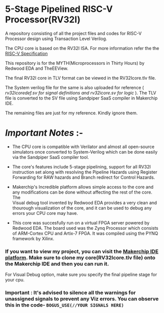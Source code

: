 # 5-Stage Pipelined RISC-V Processor(RV32I)
A repository consisting of all the project files and codes for RISC-V Processor design using Transaction Level Verilog.

The CPU core is based on the RV32I ISA. For more information refer the the [RISC-V Specification](https://github.com/riscv/riscv-isa-manual/releases/download/Ratified-IMAFDQC/riscv-spec-20191213.pdf)

This repository is for the MYTH(Microprocessors in Thirty Hours) by Redwood EDA and TheEEView.

The final RV32I core in TLV format can be viewed in the RV32Icore.tlv file.

The System verilog file for the same is also uploaded for reference ( _rv32icoredef.sv for signal definitions and rv32icore.sv for logic_ ). The TLV file is converted to the SV file using Sandpiper SaaS compiler in Makerchip IDE.

The remaining files are just for my reference. Kindly ignore them.

# _Important Notes_ :-
* The CPU core is compatible with Verilator and almost all open-source simulators once converted to System-Verilog which can be done easily via the              Sandpiper SaaS compiler tool.
- The core's features include 5-stage pipelining, support for all RV32I instruction set along with resolving the Pipeline Hazards using Register   
  Forwarding for RAW hazards and Branch redirect for Control Hazards.
+ Makerchip's Incredible platform allows simple access to the core and any modifications can be done without affecting the rest of the core. The   
  Visual debug tool invented by Redwood EDA provides a very clean and thourough visualization of the core, and it can be used to debug any errors 
            your CPU core may have.
 * This core was succesfully run on a virtual FPGA server powered by Redwood EDA. The board used was the Zynq Processor which consists of ARM-Cortex 
   CPU and Artix-7 FPGA. It was compiled using the PYNQ framework by Xilinx. 

### If you want to view my project, you can visit  the [Makerchip IDE platform](https://www.makerchip.com). Make sure to clone my core(RV32Icore.tlv file) onto the Makerchip IDE and then you can run it.

For Visual Debug  option, make sure you specify the final pipeline stage for your cpu.

### Important : It's advised to silence all the warnings for unassigned signals to prevent any Viz errors. You can observe this in the code- `BOGUS_USE(//YOUR SIGNALS HERE)`

